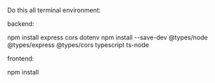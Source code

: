 Do this all terminal
environment: 

backend:

npm install express cors dotenv
npm install --save-dev @types/node @types/express @types/cors typescript ts-node

frontend:

npm install

